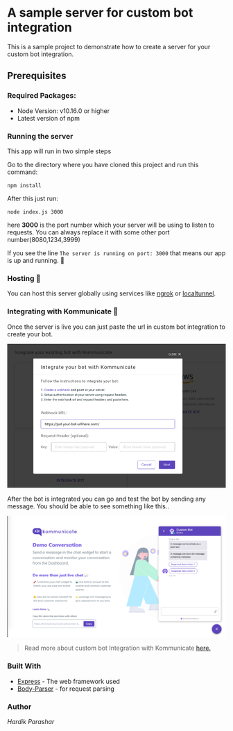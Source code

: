 # A sample server for custom bot integration

This is a sample project to demonstrate how to create a server for your custom bot integration.


## Prerequisites

### Required Packages: 

* Node Version: v10.16.0 or higher
* Latest version of npm



### Running the server

This app will run in two simple steps

Go to the directory where you have cloned this project and run this command:

```
npm install
```

After this just run:

```
node index.js 3000
```
here **3000** is the port number which your server will be using to listen to requests. You can always replace it with some other port number(8080,1234,3999)

If you see the line ```The server is running on port: 3000``` that means our app is up and running. :raised_hands:


### Hosting :rocket:

You can host this server globally using services like [ngrok](https://www.npmjs.com/package/ngrok) or [localtunnel](https://www.npmjs.com/package/localtunnel).

### Integrating with Kommunicate :muscle:

Once the server is live you can just paste the url in custom bot integration to create your bot. 

![Bot Integration](./images/botinteg.png)

After the bot is integrated you can go and test the bot by sending any message. You should be able to see something like this..

![Bot test](./images/working_bot.png)


> Read more about custom bot Integration with Kommunicate [here.](https://docs.kommunicate.io/docs/bot-custom-integration)

### Built With

* [Express](https://www.npmjs.com/package/express) - The web framework used
* [Body-Parser](https://www.npmjs.com/package/body-parser) - for request parsing



### Author

 *Hardik Parashar*


